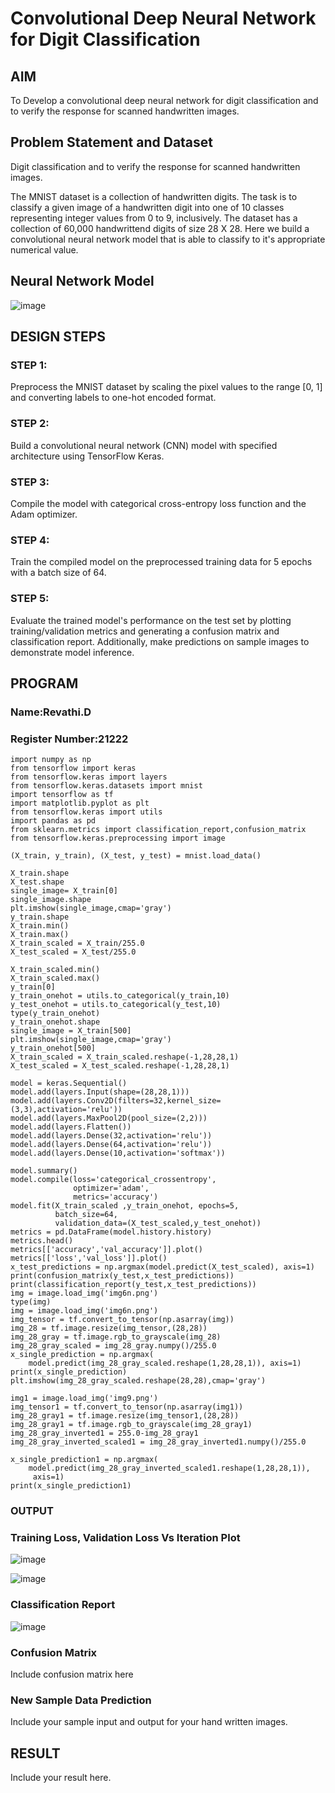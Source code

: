 # Convolutional Deep Neural Network for Digit Classification

## AIM

To Develop a convolutional deep neural network for digit classification and to verify the response for scanned handwritten images.

## Problem Statement and Dataset
Digit classification and to verify the response for scanned handwritten images.

The MNIST dataset is a collection of handwritten digits. The task is to classify a given image of a handwritten digit into one of 10 classes representing integer values from 0 to 9, inclusively. The dataset has a collection of 60,000 handwrittend digits of size 28 X 28. Here we build a convolutional neural network model that is able to classify to it's appropriate numerical value.


## Neural Network Model

![image](https://github.com/Revathi-Dayalan/mnist-classification/assets/96000574/a79877ab-19fc-4b5d-944d-20a730cc9bfc)


## DESIGN STEPS

### STEP 1:
Preprocess the MNIST dataset by scaling the pixel values to the range [0, 1] and converting labels to one-hot encoded format.

### STEP 2:
Build a convolutional neural network (CNN) model with specified architecture using TensorFlow Keras.

### STEP 3:
Compile the model with categorical cross-entropy loss function and the Adam optimizer.

### STEP 4:
Train the compiled model on the preprocessed training data for 5 epochs with a batch size of 64.

### STEP 5:
Evaluate the trained model's performance on the test set by plotting training/validation metrics and generating a confusion matrix and classification report. Additionally, make predictions on sample images to demonstrate model inference.


## PROGRAM

### Name:Revathi.D
### Register Number:21222

~~~
import numpy as np
from tensorflow import keras
from tensorflow.keras import layers
from tensorflow.keras.datasets import mnist
import tensorflow as tf
import matplotlib.pyplot as plt
from tensorflow.keras import utils
import pandas as pd
from sklearn.metrics import classification_report,confusion_matrix
from tensorflow.keras.preprocessing import image

(X_train, y_train), (X_test, y_test) = mnist.load_data()

X_train.shape
X_test.shape
single_image= X_train[0]
single_image.shape
plt.imshow(single_image,cmap='gray')
y_train.shape
X_train.min()
X_train.max()
X_train_scaled = X_train/255.0
X_test_scaled = X_test/255.0

X_train_scaled.min()
X_train_scaled.max()
y_train[0]
y_train_onehot = utils.to_categorical(y_train,10)
y_test_onehot = utils.to_categorical(y_test,10)
type(y_train_onehot)
y_train_onehot.shape
single_image = X_train[500]
plt.imshow(single_image,cmap='gray')
y_train_onehot[500]
X_train_scaled = X_train_scaled.reshape(-1,28,28,1)
X_test_scaled = X_test_scaled.reshape(-1,28,28,1)

model = keras.Sequential()
model.add(layers.Input(shape=(28,28,1)))
model.add(layers.Conv2D(filters=32,kernel_size=(3,3),activation='relu'))
model.add(layers.MaxPool2D(pool_size=(2,2)))
model.add(layers.Flatten())
model.add(layers.Dense(32,activation='relu'))
model.add(layers.Dense(64,activation='relu'))
model.add(layers.Dense(10,activation='softmax'))

model.summary()
model.compile(loss='categorical_crossentropy',
              optimizer='adam',
              metrics='accuracy')
model.fit(X_train_scaled ,y_train_onehot, epochs=5,
          batch_size=64,
          validation_data=(X_test_scaled,y_test_onehot))
metrics = pd.DataFrame(model.history.history)
metrics.head()
metrics[['accuracy','val_accuracy']].plot()
metrics[['loss','val_loss']].plot()
x_test_predictions = np.argmax(model.predict(X_test_scaled), axis=1)
print(confusion_matrix(y_test,x_test_predictions))
print(classification_report(y_test,x_test_predictions))
img = image.load_img('img6n.png')
type(img)
img = image.load_img('img6n.png')
img_tensor = tf.convert_to_tensor(np.asarray(img))
img_28 = tf.image.resize(img_tensor,(28,28))
img_28_gray = tf.image.rgb_to_grayscale(img_28)
img_28_gray_scaled = img_28_gray.numpy()/255.0
x_single_prediction = np.argmax(
    model.predict(img_28_gray_scaled.reshape(1,28,28,1)), axis=1)
print(x_single_prediction)
plt.imshow(img_28_gray_scaled.reshape(28,28),cmap='gray')

img1 = image.load_img('img9.png')
img_tensor1 = tf.convert_to_tensor(np.asarray(img1))
img_28_gray1 = tf.image.resize(img_tensor1,(28,28))
img_28_gray1 = tf.image.rgb_to_grayscale(img_28_gray1)
img_28_gray_inverted1 = 255.0-img_28_gray1
img_28_gray_inverted_scaled1 = img_28_gray_inverted1.numpy()/255.0

x_single_prediction1 = np.argmax(
    model.predict(img_28_gray_inverted_scaled1.reshape(1,28,28,1)),
     axis=1)
print(x_single_prediction1)
~~~
### OUTPUT
### Training Loss, Validation Loss Vs Iteration Plot

![image](https://github.com/Revathi-Dayalan/mnist-classification/assets/96000574/02e1ebe2-0ed4-4f27-b435-b73579674581)

![image](https://github.com/Revathi-Dayalan/mnist-classification/assets/96000574/008f1f36-522c-4aa0-be0a-ab85480ad0b8)


### Classification Report

![image](https://github.com/Revathi-Dayalan/mnist-classification/assets/96000574/4d227ac6-307d-42c8-9508-adea529bccea)


### Confusion Matrix

Include confusion matrix here

### New Sample Data Prediction

Include your sample input and output for your hand written images.

## RESULT
Include your result here.

